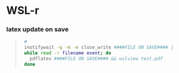 # WSL-r


### latex update on save
>   ```sh
>    #
>    inotifywait -q -m -e close_write ####FILE ON SAVE#### |
>    while read -r filename event; do
>      pdflatex ####FILE ON SAVE#### && wslview test.pdf
>    done    
>   ```
